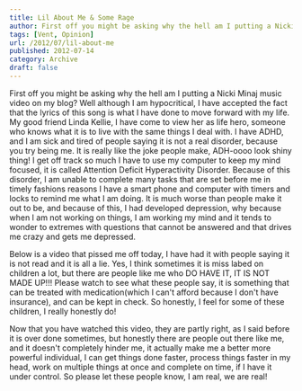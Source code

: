 ```yaml
---
title: Lil About Me & Some Rage
author: First off you might be asking why the hell am I putting a Nicki Minaj music video on my blog? Well although I am hypocritical...
tags: [Vent, Opinion]
url: /2012/07/lil-about-me
published: 2012-07-14
category: Archive
draft: false
---
```


First off you might be asking why the hell am I putting a Nicki Minaj music video on my blog? Well although I am hypocritical, I have accepted the fact that the lyrics of this song is what I have done to move forward with my life. My good friend Linda Kellie, I have come to view her as life hero, someone who knows what it is to live with the same things I deal with. I have ADHD, and I am sick and tired of people saying it is not a real disorder, because you try being me. It is really like the joke people make, ADH-oooo look shiny thing! I get off track so much I have to use my computer to keep my mind focused, it is called Attention Deficit Hyperactivity Disorder. Because of this disorder, I am unable to complete many tasks that are set before me in timely fashions reasons I have a smart phone and computer with timers and locks to remind me what I am doing. It is much worse than people make it out to be, and because of this, I had developed depression, why because when I am not working on things, I am working my mind and it tends to wonder to extremes with questions that cannot be answered and that drives me crazy and gets me depressed.

Below is a video that pissed me off today, I have had it with people saying it is not read and it is all a lie. Yes, I think sometimes it is miss labed on children a lot, but there are people like me who DO HAVE IT, IT IS NOT MADE UP!!! Please watch to see what these people say, it is something that can be treated with medication(which I can't afford because I don't have insurance), and can be kept in check. So honestly, I feel for some of these children, I really honestly do!

Now that you have watched this video, they are partly right, as I said before it is over done sometimes, but honestly there are people out there like me, and it doesn't completely hinder me, it actually make me a better more powerful individual, I can get things done faster, process things faster in my head, work on multiple things at once and complete on time, if I have it under control. So please let these people know, I am real, we are real!
